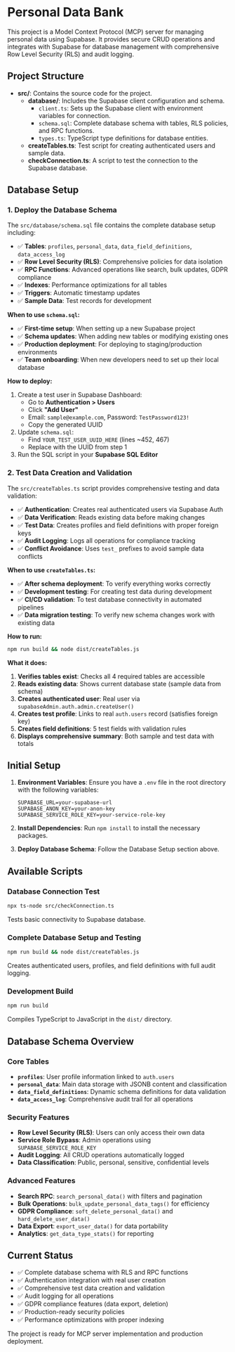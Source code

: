 # Personal Data Bank

This project is a Model Context Protocol (MCP) server for managing personal data using Supabase. It provides secure CRUD operations and integrates with Supabase for database management with comprehensive Row Level Security (RLS) and audit logging.

## Project Structure

- **src/**: Contains the source code for the project.
  - **database/**: Includes the Supabase client configuration and schema.
    - `client.ts`: Sets up the Supabase client with environment variables for connection.
    - `schema.sql`: Complete database schema with tables, RLS policies, and RPC functions.
    - `types.ts`: TypeScript type definitions for database entities.
  - **createTables.ts**: Test script for creating authenticated users and sample data.
  - **checkConnection.ts**: A script to test the connection to the Supabase database.

## Database Setup

### 1. Deploy the Database Schema

The `src/database/schema.sql` file contains the complete database setup including:
- ✅ **Tables**: `profiles`, `personal_data`, `data_field_definitions`, `data_access_log`
- ✅ **Row Level Security (RLS)**: Comprehensive policies for data isolation
- ✅ **RPC Functions**: Advanced operations like search, bulk updates, GDPR compliance
- ✅ **Indexes**: Performance optimizations for all tables
- ✅ **Triggers**: Automatic timestamp updates
- ✅ **Sample Data**: Test records for development

**When to use `schema.sql`:**
- ✅ **First-time setup**: When setting up a new Supabase project
- ✅ **Schema updates**: When adding new tables or modifying existing ones
- ✅ **Production deployment**: For deploying to staging/production environments
- ✅ **Team onboarding**: When new developers need to set up their local database

**How to deploy:**
1. Create a test user in Supabase Dashboard:
   - Go to **Authentication > Users**
   - Click **"Add User"**
   - Email: `sample@example.com`, Password: `TestPassword123!`
   - Copy the generated UUID
2. Update `schema.sql`:
   - Find `YOUR_TEST_USER_UUID_HERE` (lines ~452, 467)
   - Replace with the UUID from step 1
3. Run the SQL script in your **Supabase SQL Editor**

### 2. Test Data Creation and Validation

The `src/createTables.ts` script provides comprehensive testing and data validation:
- ✅ **Authentication**: Creates real authenticated users via Supabase Auth
- ✅ **Data Verification**: Reads existing data before making changes
- ✅ **Test Data**: Creates profiles and field definitions with proper foreign keys
- ✅ **Audit Logging**: Logs all operations for compliance tracking
- ✅ **Conflict Avoidance**: Uses `test_` prefixes to avoid sample data conflicts

**When to use `createTables.ts`:**
- ✅ **After schema deployment**: To verify everything works correctly
- ✅ **Development testing**: For creating test data during development
- ✅ **CI/CD validation**: To test database connectivity in automated pipelines
- ✅ **Data migration testing**: To verify new schema changes work with existing data

**How to run:**
```bash
npm run build && node dist/createTables.js
```

**What it does:**
1. **Verifies tables exist**: Checks all 4 required tables are accessible
2. **Reads existing data**: Shows current database state (sample data from schema)
3. **Creates authenticated user**: Real user via `supabaseAdmin.auth.admin.createUser()`
4. **Creates test profile**: Links to real `auth.users` record (satisfies foreign key)
5. **Creates field definitions**: 5 test fields with validation rules
6. **Displays comprehensive summary**: Both sample and test data with totals

## Initial Setup

1. **Environment Variables**: Ensure you have a `.env` file in the root directory with the following variables:
   ```plaintext
   SUPABASE_URL=your-supabase-url
   SUPABASE_ANON_KEY=your-anon-key
   SUPABASE_SERVICE_ROLE_KEY=your-service-role-key
   ```

2. **Install Dependencies**: Run `npm install` to install the necessary packages.

3. **Deploy Database Schema**: Follow the Database Setup section above.

## Available Scripts

### Database Connection Test
```bash
npx ts-node src/checkConnection.ts
```
Tests basic connectivity to Supabase database.

### Complete Database Setup and Testing
```bash
npm run build && node dist/createTables.js
```
Creates authenticated users, profiles, and field definitions with full audit logging.

### Development Build
```bash
npm run build
```
Compiles TypeScript to JavaScript in the `dist/` directory.

## Database Schema Overview

### Core Tables
- **`profiles`**: User profile information linked to `auth.users`
- **`personal_data`**: Main data storage with JSONB content and classification
- **`data_field_definitions`**: Dynamic schema definitions for data validation
- **`data_access_log`**: Comprehensive audit trail for all operations

### Security Features
- **Row Level Security (RLS)**: Users can only access their own data
- **Service Role Bypass**: Admin operations using `SUPABASE_SERVICE_ROLE_KEY`
- **Audit Logging**: All CRUD operations automatically logged
- **Data Classification**: Public, personal, sensitive, confidential levels

### Advanced Features
- **Search RPC**: `search_personal_data()` with filters and pagination
- **Bulk Operations**: `bulk_update_personal_data_tags()` for efficiency
- **GDPR Compliance**: `soft_delete_personal_data()` and `hard_delete_user_data()`
- **Data Export**: `export_user_data()` for data portability
- **Analytics**: `get_data_type_stats()` for reporting

## Current Status

- ✅ Complete database schema with RLS and RPC functions
- ✅ Authentication integration with real user creation
- ✅ Comprehensive test data creation and validation
- ✅ Audit logging for all operations
- ✅ GDPR compliance features (data export, deletion)
- ✅ Production-ready security policies
- ✅ Performance optimizations with proper indexing

The project is ready for MCP server implementation and production deployment. 